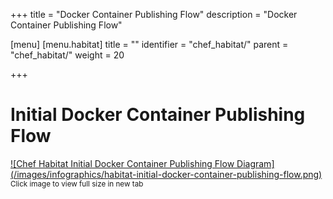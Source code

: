 +++
title = "Docker Container Publishing Flow"
description = "Docker Container Publishing Flow"

[menu]
  [menu.habitat]
    title = ""
    identifier = "chef_habitat/"
    parent = "chef_habitat/"
    weight = 20
    
+++

# Initial Docker Container Publishing Flow
<a target="_blank" href="/images/infographics/habitat-initial-docker-container-publishing-flow.png">
![Chef Habitat Initial Docker Container Publishing Flow Diagram](/images/infographics/habitat-initial-docker-container-publishing-flow.png)
</a>
<small>Click image to view full size in new tab</small>
